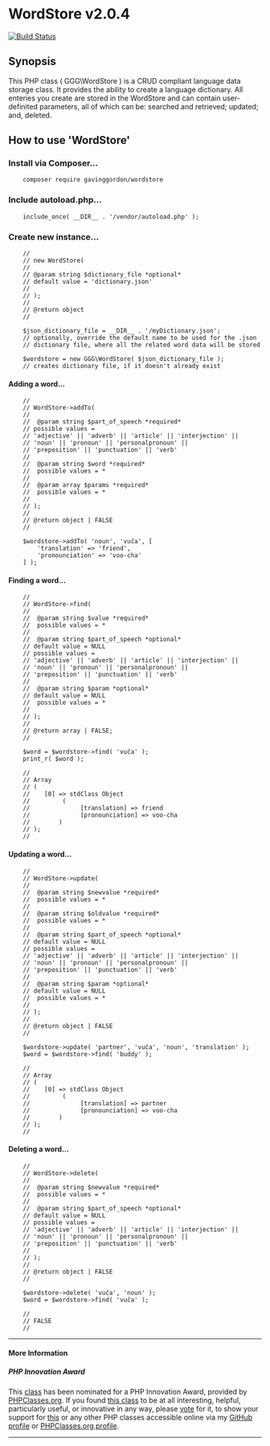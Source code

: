 # WordStore v2.0.4

[![Build Status](https://travis-ci.org/gavinggordon/wordstore.svg?branch=master)](https://travis-ci.org/gavinggordon/wordstore)

## Synopsis

This PHP class ( GGG\WordStore ) is a CRUD compliant language data storage class. It provides the ability to create a language dictionary. All enteries you create are stored in the WordStore and can contain user-definited parameters, all of which can be: searched and retrieved; updated; and, deleted.

## How to use 'WordStore'

### Install via Composer...

```
	composer require gavinggordon/wordstore
```

### Include autoload.php...

```
	include_once( __DIR__ . '/vendor/autoload.php' );
```

### Create new instance...

```
	//
	// new WordStore( 
	// 
	// @param string $dictionary_file *optional* 
	// default value = 'dictionary.json'
	//  
	// );
	//
	// @return object
	// 
	
	$json_dictionary_file = __DIR__ . '/myDictionary.json';
	// optionally, override the default name to be used for the .json
	// dictionary file, where all the related word data will be stored
	
	$wordstore = new GGG\WordStore( $json_dictionary_file );
	// creates dictionary file, if it doesn't already exist
```

#### Adding a word...

```
	//
	// WordStore->addTo(
	//
	//	@param string $part_of_speech *required*
	// possible values =	
	// 'adjective' || 'adverb' || 'article' || 'interjection' ||
	// 'noun' || 'pronoun' || 'personalpronoun' || 
	// 'preposition' || 'punctuation' || 'verb'
	//
	//	@param string $word *required*
	//	possible values = *
	//
	//	@param array $params *required*
	//	possible values = *
	//
	// );
	//
	// @return object | FALSE
	//
	
	$wordstore->addTo( 'noun', 'vuča', [ 
		'translation' => 'friend',
		'pronounciation' => 'voo-cha' 
	] );
```

#### Finding a word...

```
	//
	// WordStore->find(
	//
	//	@param string $value *required*
	//	possible values = *
	//
	//	@param string $part_of_speech *optional*
	// default value = NULL
	// possible values =	
	// 'adjective' || 'adverb' || 'article' || 'interjection' ||
	// 'noun' || 'pronoun' || 'personalpronoun' || 
	// 'preposition' || 'punctuation' || 'verb'
	//
	//	@param string $param *optional*
	// default value = NULL
	//	possible values = *
	//
	// );
	//
	// @return array | FALSE;
	//
	
	$word = $wordstore->find( 'vuča' );
	print_r( $word );
	 
	//
	// Array
	// (
	//	  [0] => stdClass Object
	//	       (
	//              [translation] => friend
	//              [pronounciation] => voo-cha
	//        )
	// );
	//
```

#### Updating a word...

```
	//
	// WordStore->update(
	//
	//	@param string $newvalue *required*
	//	possible values = *
	//
	//	@param string $oldvalue *required*
	//	possible values = *
	//
	//	@param string $part_of_speech *optional*
	// default value = NULL
	// possible values = 
	// 'adjective' || 'adverb' || 'article' || 'interjection' ||
	// 'noun' || 'pronoun' || 'personalpronoun' || 
	// 'preposition' || 'punctuation' || 'verb'
	//
	//	@param string $param *optional*
	// default value = NULL
	//	possible values = *
	//
	// );
	//
	// @return object | FALSE
	//
	
	$wordstore->update( 'partner', 'vuča', 'noun', 'translation' );
	$word = $wordstore->find( 'buddy' );
	 
	//
	// Array
	// (
	//	  [0] => stdClass Object
	//	       (
	//              [translation] => partner
	//              [pronounciation] => voo-cha
	//        )
	// );
	//
```

#### Deleting a word...

```
	//
	// WordStore->delete(
	//
	//	@param string $newvalue *required*
	//	possible values = *
	//
	//	@param string $part_of_speech *optional*
	// default value = NULL
	// possible values = 
	// 'adjective' || 'adverb' || 'article' || 'interjection' ||
	// 'noun' || 'pronoun' || 'personalpronoun' || 
	// 'preposition' || 'punctuation' || 'verb'
	//
	// );
	//
	// @return object | FALSE
	//
	
	$wordstore->delete( 'vuča', 'noun' );
	$word = $wordstore->find( 'vuča' );
	 
	//
	// FALSE
	//
```

--------------

#### More Information

##### PHP Innovation Award

This [class](http://www.phpclasses.org/package/9724.html) has been nominated for a PHP Innovation Award, provided by [PHPClasses.org](http://www.phpclasses.org). If you found [this class](http://www.phpclasses.org/package/9724.html) to be at all interesting, helpful, particularly useful, or innovative in any way, please [vote](http://www.phpclasses.org/vote.html) for it, to show your support for [this](http://www.phpclasses.org/package/9724.html) or any other PHP classes accessible online via my [GitHub profile](https://github.com/gavinggordon) or [PHPClasses.org profile](http://www.phpclasses.org/browse/author/1348645.html).

--------------